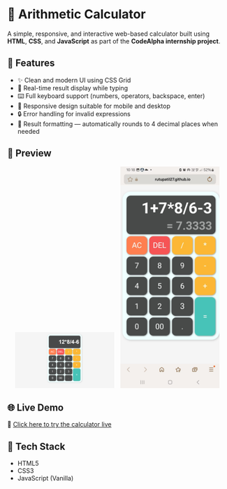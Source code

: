 # 🧮 Arithmetic Calculator

A simple, responsive, and interactive web-based calculator built using **HTML**, **CSS**, and **JavaScript** as part of the **CodeAlpha internship project**.

## 🚀 Features

- ✨ Clean and modern UI using CSS Grid
- 🧠 Real-time result display while typing
- ⌨️ Full keyboard support (numbers, operators, backspace, enter)
- 🎯 Responsive design suitable for mobile and desktop
- 🔒 Error handling for invalid expressions
- 🔢 Result formatting — automatically rounds to 4 decimal places when needed

## 📸 Preview

<div align="center">
  <img src="Calculator_ss.png" alt="Desktop Preview" width="45%" style="margin-right: 10px;" />
  <img src="calci_phone_ss.jpg" alt="Mobile Preview" width="45%" />
</div>

## 🌐 Live Demo

🔗 [Click here to try the calculator live]([https://your-username.github.io/your-repo-name/](https://rutupatil27.github.io/CodeAlpha_Basic-Calculator/))

## 🔧 Tech Stack

- HTML5
- CSS3
- JavaScript (Vanilla)
